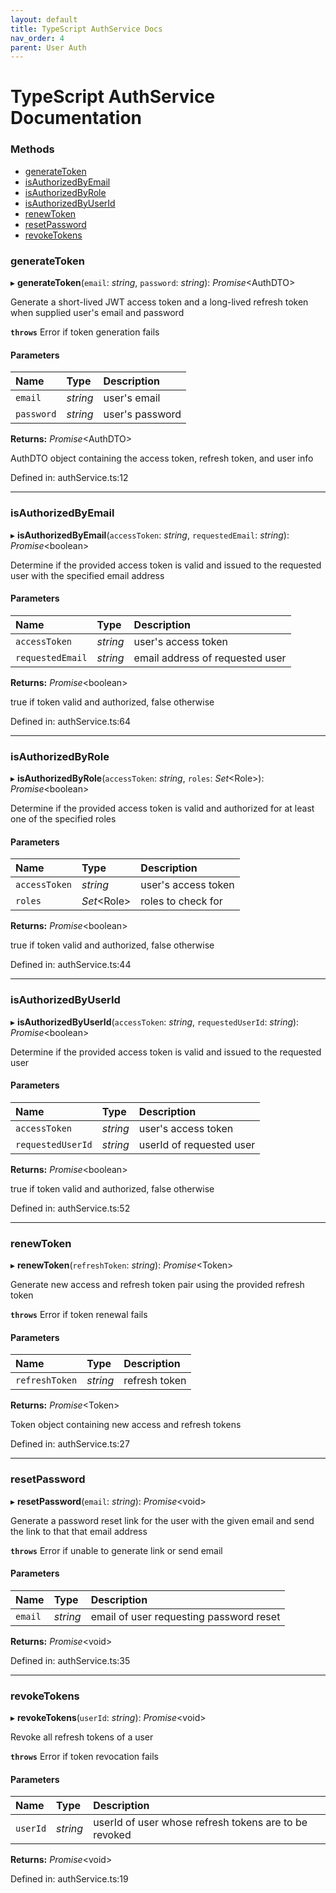 ```yaml
---
layout: default
title: TypeScript AuthService Docs
nav_order: 4
parent: User Auth
---
```


# TypeScript AuthService Documentation

### Methods

- [generateToken](default.md#generatetoken)
- [isAuthorizedByEmail](default.md#isauthorizedbyemail)
- [isAuthorizedByRole](default.md#isauthorizedbyrole)
- [isAuthorizedByUserId](default.md#isauthorizedbyuserid)
- [renewToken](default.md#renewtoken)
- [resetPassword](default.md#resetpassword)
- [revokeTokens](default.md#revoketokens)


### generateToken

▸ **generateToken**(`email`: *string*, `password`: *string*): *Promise*<AuthDTO\>

Generate a short-lived JWT access token and a long-lived refresh token
when supplied user's email and password

**`throws`** Error if token generation fails

#### Parameters

| Name | Type | Description |
| :------ | :------ | :------ |
| `email` | *string* | user's email |
| `password` | *string* | user's password |

**Returns:** *Promise*<AuthDTO\>

AuthDTO object containing the access token, refresh token, and user info

Defined in: authService.ts:12

___

### isAuthorizedByEmail

▸ **isAuthorizedByEmail**(`accessToken`: *string*, `requestedEmail`: *string*): *Promise*<boolean\>

Determine if the provided access token is valid and issued to the requested user
with the specified email address

#### Parameters

| Name | Type | Description |
| :------ | :------ | :------ |
| `accessToken` | *string* | user's access token |
| `requestedEmail` | *string* | email address of requested user |

**Returns:** *Promise*<boolean\>

true if token valid and authorized, false otherwise

Defined in: authService.ts:64

___

### isAuthorizedByRole

▸ **isAuthorizedByRole**(`accessToken`: *string*, `roles`: *Set*<Role\>): *Promise*<boolean\>

Determine if the provided access token is valid and authorized for at least
one of the specified roles

#### Parameters

| Name | Type | Description |
| :------ | :------ | :------ |
| `accessToken` | *string* | user's access token |
| `roles` | *Set*<Role\> | roles to check for |

**Returns:** *Promise*<boolean\>

true if token valid and authorized, false otherwise

Defined in: authService.ts:44

___

### isAuthorizedByUserId

▸ **isAuthorizedByUserId**(`accessToken`: *string*, `requestedUserId`: *string*): *Promise*<boolean\>

Determine if the provided access token is valid and issued to the requested user

#### Parameters

| Name | Type | Description |
| :------ | :------ | :------ |
| `accessToken` | *string* | user's access token |
| `requestedUserId` | *string* | userId of requested user |

**Returns:** *Promise*<boolean\>

true if token valid and authorized, false otherwise

Defined in: authService.ts:52

___

### renewToken

▸ **renewToken**(`refreshToken`: *string*): *Promise*<Token\>

Generate new access and refresh token pair using the provided refresh token

**`throws`** Error if token renewal fails

#### Parameters

| Name | Type | Description |
| :------ | :------ | :------ |
| `refreshToken` | *string* | refresh token |

**Returns:** *Promise*<Token\>

Token object containing new access and refresh tokens

Defined in: authService.ts:27

___

### resetPassword

▸ **resetPassword**(`email`: *string*): *Promise*<void\>

Generate a password reset link for the user with the given email and send
the link to that that email address

**`throws`** Error if unable to generate link or send email

#### Parameters

| Name | Type | Description |
| :------ | :------ | :------ |
| `email` | *string* | email of user requesting password reset |

**Returns:** *Promise*<void\>

Defined in: authService.ts:35

___

### revokeTokens

▸ **revokeTokens**(`userId`: *string*): *Promise*<void\>

Revoke all refresh tokens of a user

**`throws`** Error if token revocation fails

#### Parameters

| Name | Type | Description |
| :------ | :------ | :------ |
| `userId` | *string* | userId of user whose refresh tokens are to be revoked |

**Returns:** *Promise*<void\>

Defined in: authService.ts:19
